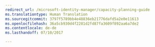 ```yaml
---
redirect_url: /microsoft-identity-manager/capacity-planning-guide
ms.translationtype: Human Translation
ms.sourcegitcommit: 3797f5789bb4e48836eb21776dafd5a2e0e11613
ms.openlocfilehash: 36a5cb930d4f2281d2fd87fa3609f892aa6a7de2
ms.contentlocale: de-de
ms.lasthandoff: 07/10/2017

---
```


